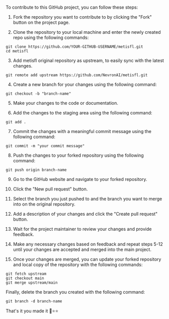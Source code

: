 
To contribute to this GitHub project, you can follow these steps:

1. Fork the repository you want to contribute to by clicking the "Fork" button on the project page.

2. Clone the repository to your local machine and enter the newly created repo using the following commands:

```
git clone https://github.com/YOUR-GITHUB-USERNAME/metisfl.git
cd metisfl
```
3. Add metisfl original repository as upstream, to easily sync with the latest changes.

```
git remote add upstream https://github.com/NevronAI/metisfl.git
```

4. Create a new branch for your changes using the following command:

```
git checkout -b "branch-name"
```
5. Make your changes to the code or documentation.

6. Add the changes to the staging area using the following command:
```
git add . 
```

7. Commit the changes with a meaningful commit message using the following command:
```
git commit -m "your commit message"
```
8. Push the changes to your forked repository using the following command:
```
git push origin branch-name
```
9. Go to the GitHub website and navigate to your forked repository.

10. Click the "New pull request" button.

11. Select the branch you just pushed to and the branch you want to merge into on the original repository.

12. Add a description of your changes and click the "Create pull request" button.

13. Wait for the project maintainer to review your changes and provide feedback.

14. Make any necessary changes based on feedback and repeat steps 5-12 until your changes are accepted and merged into the main project.

15. Once your changes are merged, you can update your forked repository and local copy of the repository with the following commands:

```
git fetch upstream
git checkout main
git merge upstream/main
```
Finally, delete the branch you created with the following command:
```
git branch -d branch-name
```
That's it you made it 🐣⭐⭐
